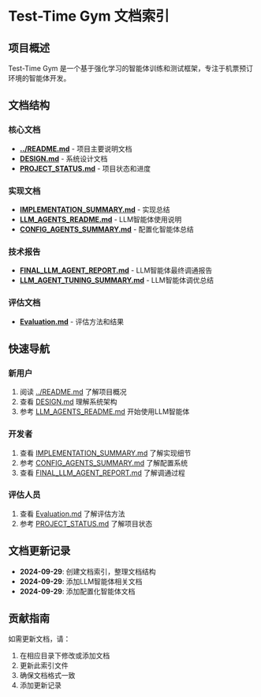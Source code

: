 # Test-Time Gym 文档索引

## 项目概述
Test-Time Gym 是一个基于强化学习的智能体训练和测试框架，专注于机票预订环境的智能体开发。

## 文档结构

### 核心文档
- **[../README.md](../README.md)** - 项目主要说明文档
- **[DESIGN.md](DESIGN.md)** - 系统设计文档
- **[PROJECT_STATUS.md](PROJECT_STATUS.md)** - 项目状态和进度

### 实现文档
- **[IMPLEMENTATION_SUMMARY.md](IMPLEMENTATION_SUMMARY.md)** - 实现总结
- **[LLM_AGENTS_README.md](LLM_AGENTS_README.md)** - LLM智能体使用说明
- **[CONFIG_AGENTS_SUMMARY.md](CONFIG_AGENTS_SUMMARY.md)** - 配置化智能体总结

### 技术报告
- **[FINAL_LLM_AGENT_REPORT.md](FINAL_LLM_AGENT_REPORT.md)** - LLM智能体最终调通报告
- **[LLM_AGENT_TUNING_SUMMARY.md](LLM_AGENT_TUNING_SUMMARY.md)** - LLM智能体调优总结

### 评估文档
- **[Evaluation.md](Evaluation.md)** - 评估方法和结果

## 快速导航

### 新用户
1. 阅读 [../README.md](../README.md) 了解项目概况
2. 查看 [DESIGN.md](DESIGN.md) 理解系统架构
3. 参考 [LLM_AGENTS_README.md](LLM_AGENTS_README.md) 开始使用LLM智能体

### 开发者
1. 查看 [IMPLEMENTATION_SUMMARY.md](IMPLEMENTATION_SUMMARY.md) 了解实现细节
2. 参考 [CONFIG_AGENTS_SUMMARY.md](CONFIG_AGENTS_SUMMARY.md) 了解配置系统
3. 查看 [FINAL_LLM_AGENT_REPORT.md](FINAL_LLM_AGENT_REPORT.md) 了解调通过程

### 评估人员
1. 查看 [Evaluation.md](Evaluation.md) 了解评估方法
2. 参考 [PROJECT_STATUS.md](PROJECT_STATUS.md) 了解项目状态

## 文档更新记录

- **2024-09-29**: 创建文档索引，整理文档结构
- **2024-09-29**: 添加LLM智能体相关文档
- **2024-09-29**: 添加配置化智能体文档

## 贡献指南

如需更新文档，请：
1. 在相应目录下修改或添加文档
2. 更新此索引文件
3. 确保文档格式一致
4. 添加更新记录
